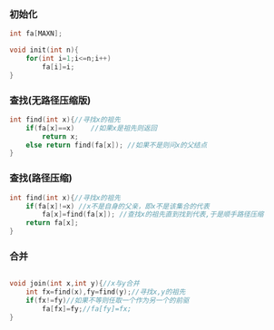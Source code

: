 
### 初始化

```cpp
int fa[MAXN];

void init(int n){
    for(int i=1;i<=n;i++)
        fa[i]=i;
}
```


### 查找(无路径压缩版)

```cpp
int find(int x){//寻找x的祖先
    if(fa[x]==x)    //如果x是祖先则返回
        return x;
    else return find(fa[x]); //如果不是则问x的父结点
}

```

### 查找(路径压缩)

```cpp
int find(int x){//寻找x的祖先
    if(fa[x]!=x) //x不是自身的父亲，即x不是该集合的代表
        fa[x]=find(fa[x]); //查找x的祖先直到找到代表,于是顺手路径压缩
    return fa[x];
}
```

### 合并

```cpp

void join(int x,int y){//x与y合并
    int fx=find(x),fy=find(y);//寻找x,y的祖先
    if(fx!=fy)//如果不等则任取一个作为另一个的前驱
        fa[fx]=fy;//fa[fy]=fx;
}

```
